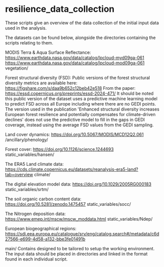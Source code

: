 # resilience_data_collection
These scripts give an overview of the data collection of the initial input data used in the analysis.

The datasets can be found below, alongside the directories containing the scripts relating to them.

MODIS Terra & Aqua Surface Reflectance:
https://www.earthdata.nasa.gov/data/catalog/lpcloud-myd09ga-061
https://www.earthdata.nasa.gov/data/catalog/lpcloud-mod09ga-061
vegetation/

Forest structural diversity (FSD):
Public versions of the forest structural diversity metrics are available here:
https://figshare.com/s/daa9b652c12beb42e518
From the paper: https://essd.copernicus.org/preprints/essd-2024-471/
It should be noted this public version of the dataset uses a predictive machine learning model to predict FSD across all Europe including where there are no GEDI points.
The version used in the publication 'Enhanced structural diversity increases European forest resilience and potentially compensates for climate-driven declines' does not use the predictive model to fill in the gaps in GEDI coverage, instead using the average FSD values from the GEDI sampling.

Land cover dynamics:
https://doi.org/10.5067/MODIS/MCD12Q2.061
/ancillary/phenology/

Forest cover:
https://doi.org/10.1126/science.1244693
static_variables/hansen/

The ERA5 Land climate data:
https://cds.climate.copernicus.eu/datasets/reanalysis-era5-land?tab=overview
climate/

The digital elevation model data:
https://doi.org/10.1029/2005RG000183
static_variables/srtm/

The soil organic carbon content data:
https://doi.org/10.5281/zenodo.1475457
static_variables/socc/

The Nitrogen deposition data:
https://www.emep.int/mscw/mscw_moddata.html
static_variables/Ndep/

European biogeographical regions:
https://sdi.eea.europa.eu/catalogue/srv/eng/catalog.search#/metadata/c6d27566-e699-4d58-a132-bbe3fe01491b

main/
Contains designed to be tailored to setup the working environment. The input data should be placed in directories and linked in the format found in each individual script.